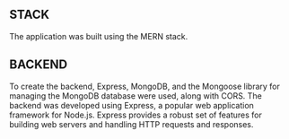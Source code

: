 ## STACK

The application was built using the MERN stack.

## BACKEND

To create the backend, Express, MongoDB, and the Mongoose library for managing the MongoDB database were used, along with CORS.
The backend was developed using Express, a popular web application framework for Node.js. Express provides a robust set of features for building web servers and handling HTTP requests and responses.
